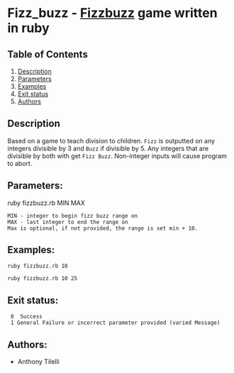 # Fizz_buzz - [Fizzbuzz](https://en.wikipedia.org/wiki/Fizz_buzz) game written in ruby

## Table of Contents

1. [Description](#Description)
2. [Parameters](#Parameters)
3. [Examples](#Examples)
4. [Exit status](#Exit_status)
5. [Authors](#Authors)

## Description                <a name= "Description"></a>

  Based on a game to teach division to children. `Fizz` is outputted on any integers divisible by 3 and `Buzz`
  if divisible by 5. Any integers that are divisible by both with get `Fizz Buzz`. Non-integer inputs will cause program to abort.

## Parameters:               <a name="Parameters"></a>

  ruby fizzbuzz.rb MIN MAX

    MIN - integer to begin fizz buzz range on
    MAX - last integer to end the range on
    Max is optional, if not provided, the range is set min + 10. 

## Examples:                 <a name="Examples"></a>

`ruby fizzbuzz.rb 10`

`ruby fizzbuzz.rb 10 25`

## Exit status:              <a name="Exit_status"></a>

     0  Success
     1 General Failure or incorrect parameter provided (varied Message)

## Authors:                  <a name="Authors"></a>

- Anthony Tilelli
